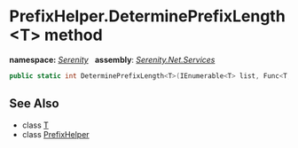 # PrefixHelper.DeterminePrefixLength&lt;T&gt; method
**namespace:** *[Serenity](../../README.md#serenity-namespace)*   **assembly**: *[Serenity.Net.Services](../../README.md)*

```csharp
public static int DeterminePrefixLength<T>(IEnumerable<T> list, Func<T, string> getName)
```

## See Also

* class [T](../Serenity.Net.Services/../PrefixHelper.T.md)
* class [PrefixHelper](../PrefixHelper.md)